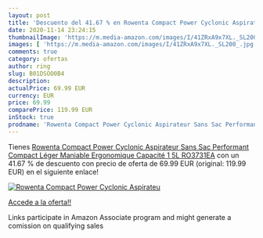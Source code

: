 ```yaml
---
layout: post
title: 'Descuento del 41.67 % en Rowenta Compact Power Cyclonic Aspirateu'
date: 2020-11-14 23:24:15
thumbnailImage: 'https://m.media-amazon.com/images/I/41ZRxA9x7XL._SL200_.jpg'
images: [ 'https://m.media-amazon.com/images/I/41ZRxA9x7XL._SL200_.jpg' ]
comments: true
category: ofertas
author: ring
slug: B01DSOO0B4
description:
actualPrice: 69.99 EUR
currency: EUR
price: 69.99
comparePrice: 119.99 EUR
inStock: true
prodname: 'Rowenta Compact Power Cyclonic Aspirateur Sans Sac Performant Compact Léger Maniable Ergonomique Capacité 1 5L RO3731EA'
---
```


Tienes [Rowenta Compact Power Cyclonic Aspirateur Sans Sac Performant Compact Léger Maniable Ergonomique Capacité 1 5L RO3731EA](https://www.amazon.fr/dp/B01DSOO0B4/?tag=tolees0d-21) con un 41.67 % de descuento con precio de oferta de 69.99 EUR (original: 119.99 EUR) en el siguiente enlace!

[![Rowenta Compact Power Cyclonic Aspirateu](https://m.media-amazon.com/images/I/41ZRxA9x7XL._SL200_.jpg)](https://www.amazon.fr/dp/B01DSOO0B4/?tag=tolees0d-21)

[Accede a la oferta!!](https://www.amazon.fr/dp/B01DSOO0B4/?tag=tolees0d-21)

Links participate in Amazon Associate program and might generate a comission on qualifying sales


